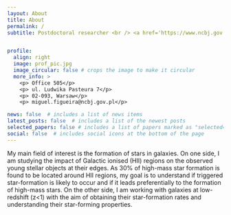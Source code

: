 ```yaml
---
layout: About
title: About
permalink: /
subtitle: Postdoctoral researcher <br /> <a href='https://www.ncbj.gov.pl/en/bp4'>NCBJ, Poland</a> <br /> <hr>


profile:
  align: right
  image: prof_pic.jpg
  image_circular: false # crops the image to make it circular
  more_info: >
    <p> Office 505</p>
    <p> ul. Ludwika Pasteura 7</p>
    <p> 02-093, Warsaw</p>
    <p> miguel.figueira@ncbj.gov.pl</p>

news: false  # includes a list of news items
latest_posts: false  # includes a list of the newest posts
selected_papers: false # includes a list of papers marked as "selected={true}"
social: false  # includes social icons at the bottom of the page
---
```

<!-- I am interested in studying low surface brightness galaxies (LSBs). Their formation and evolution are still debated questions in the extragalactic community. I use observational data (UV, optical) of LSBs, in combination with galaxy evolution models to constrain their properties (e.g., star formation, environmental interactions). During my postdoc at NCBJ, I am working with the ASTROdust group (led by Katarzyna Małek) to characterize the dust attenuation in a large sample of galaxies observed by Herschel. I am also an active member of the LSST Galaxies Science Collaboration, with a special focus on low surface brightness science. -->

My main field of interest is the formation of stars in galaxies. On one side, I am studying the impact of Galactic ionised (HII) regions on the observed young stellar objects at their edges. As 30% of high-mass star formation is found to be located around HII regions, my goal is to understand if triggered star-formation is likely to occur and if it leads preferentially to the formation of high-mass stars. On the other side, I am working with galaxies at low-redshift (z<1) with the aim of obtaining their star-formation rates and understanding their star-forming properties.
<!-- [LSST Galaxies Science Collaboration](https://sites.google.com/view/lsstgsc). -->
